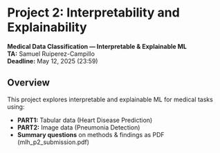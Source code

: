 # Project 2: Interpretability and Explainability  
**Medical Data Classification — Interpretable & Explainable ML**  
**TA:** Samuel Ruiperez-Campillo  
**Deadline:** May 12, 2025 (23:59)

## Overview  
This project explores interpretable and explainable ML for medical tasks using:
- **PART1:** Tabular data (Heart Disease Prediction)
- **PART2:** Image data (Pneumonia Detection)
- **Summary questions** on methods & findings as PDF (mlh_p2_submission.pdf)

